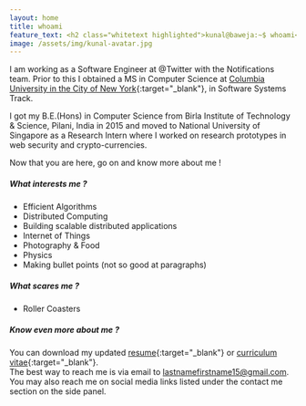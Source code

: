 ```yaml
---
layout: home
title: whoami
feature_text: <h2 class="whitetext highlighted">kunal@baweja:~$ whoami</h2>
image: /assets/img/kunal-avatar.jpg
---
```

I am working as a Software Engineer at @Twitter with the Notifications team. Prior to this I obtained a MS in Computer Science at [Columbia University in the City of New York]({{site.columbia.university}}){:target="_blank"}, in Software Systems Track.

I got my B.E.(Hons) in Computer Science from Birla Institute of Technology & Science, Pilani, India in 2015 and moved to National University of Singapore as a Research Intern where I worked on research prototypes in web security and crypto-currencies.

Now that you are here, go on and know more about me !

##### What interests me ?
  * Efficient Algorithms
  * Distributed Computing
  * Building scalable distributed applications
  * Internet of Things
  * Photography & Food
  * Physics
  * Making bullet points (not so good at paragraphs)

##### What scares me ?
  * Roller Coasters

##### Know even more about me ?
You can download my updated [resume](https://github.com/bawejakunal/resume/blob/master/kunal-resume.pdf){:target="_blank"} or [curriculum vitae](https://github.com/bawejakunal/resume/blob/master/cv/kunal-cv.pdf){:target="_blank"}.
<br/>
The best way to reach me is via email to lastnamefirstname15@gmail.com. You may also reach me on social media links listed under the contact me section on the side panel.
